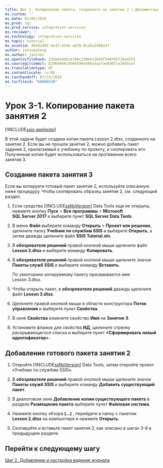 ```yaml
---
title: Шаг 1. Копирование пакета, созданного на занятии 2 | Документация Майкрософт
ms.custom: ''
ms.date: 01/04/2019
ms.prod: sql
ms.prod_service: integration-services
ms.reviewer: ''
ms.technology: integration-services
ms.topic: tutorial
ms.assetid: 4bd91402-4e37-41de-ab78-8ca5a1948a37
author: janinezhang
ms.author: janinez
ms.openlocfilehash: 235e6e3d5ce700c230641364df548765f3be4255
ms.sourcegitcommit: b2464064c0566590e486a3aafae6d67ce2645cef
ms.translationtype: HT
ms.contentlocale: ru-RU
ms.lasthandoff: 07/15/2019
ms.locfileid: "68086538"
---
```

# <a name="lesson-3-1-copy-the-lesson-2-package"></a>Урок 3-1. Копирование пакета занятия 2

[!INCLUDE[ssis-appliesto](../includes/ssis-appliesto-ssvrpluslinux-asdb-asdw-xxx.md)]



В этой задаче будет создана копия пакета Lesson 2.dtsx, созданного на занятии 2. Если вы не прошли занятие 2, можно добавить пакет задания 2, прилагаемый к учебнику по проекту, и скопировать его. Полученная копия будет использоваться на протяжении всего занятия 3.

## <a name="create-the-lesson-3-package"></a>Создание пакета занятия 3

Если вы копируете готовый пакет занятия 2, используйте описанную ниже процедуру.  Чтобы скопировать образец занятия 2, см. следующий раздел.

1.  Если средства [!INCLUDE[ssNoVersion](../includes/ssnoversion-md.md)] Data Tools еще не открыты, нажмите кнопку **Пуск** > **Все программы** > **Microsoft SQL Server 2017** и выберите пункт **SQL Server Data Tools**.

2.  В меню **Файл** выберите команду **Открыть** > **Проект или решение**, щелкните папку **Учебник по службам SSIS** и выберите **Открыть**, а затем дважды щелкните файл **SSIS Tutorial.sln**.

3.  В **обозревателе решений** правой кнопкой мыши щелкните файл **Lesson 2.dtsx** и выберите команду **Копировать**.

4.  В **обозревателе решений** правой кнопкой мыши щелкните значок **Пакеты служб SSIS** и выберите команду **Вставить**.

    По умолчанию копируемому пакету присваивается имя Lesson 3.dtsx.

5.  Чтобы открыть пакет, в **обозревателе решений** дважды щелкните файл **Lesson 3.dtsx**.

6.  Щелкните правой кнопкой мыши в области конструктора **Поток управления** и выберите пункт **Свойства**.

7.  В окне **Свойства** измените свойство **Имя** на **Занятие 3**.

8.  Установите флажок для свойства **ИД**, щелкните стрелку раскрывающегося списка и выберите пункт **\<Сформировать новый идентификатор>** .

## <a name="add-the-completed-lesson-2-package"></a>Добавление готового пакета занятия 2

1.  Откройте [!INCLUDE[ssNoVersion](../includes/ssnoversion-md.md)] Data Tools, затем откройте проект «Учебник по службам SSIS».

2.  В **обозревателе решений** правой кнопкой мыши щелкните значок **Пакеты служб SSIS** и выберите команду **Добавить существующий пакет**.

3.  В диалоговом окне **Добавление копии существующего пакета** в разделе **Размещение пакета** выберите пункт **Файловая система**.

4.  Нажмите кнопку обзора **(…)** , перейдите в папку с пакетом **Lesson 2.dtsx** на компьютере и нажмите **Открыть**.

5.  Скопируйте и вставьте пакет занятия 3, как описано в шагах 3–8 в предыдущем разделе.  
  
## <a name="go-to-next-task"></a>Перейти к следующему шагу
[Шаг 2. Добавление и настройка ведения журнала](../integration-services/lesson-3-2-adding-and-configuring-logging.md)  
  
